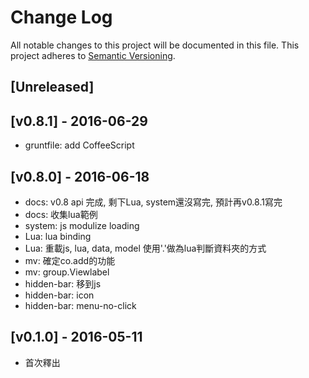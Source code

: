 # Change Log
All notable changes to this project will be documented in this file.
This project adheres to [Semantic Versioning](http://semver.org/).


## [Unreleased]


## [v0.8.1] - 2016-06-29
- gruntfile: add CoffeeScript

## [v0.8.0] - 2016-06-18
- docs: v0.8 api 完成, 剩下Lua, system還沒寫完, 預計再v0.8.1寫完
- docs: 收集lua範例
- system: js modulize loading
- Lua: lua binding
- Lua: 重載js, lua, data, model 使用'.'做為lua判斷資料夾的方式
- mv: 確定co.add的功能
- mv: group.Viewlabel
- hidden-bar: 移到js
- hidden-bar: icon
- hidden-bar: menu-no-click


## [v0.1.0] - 2016-05-11
- 首次釋出